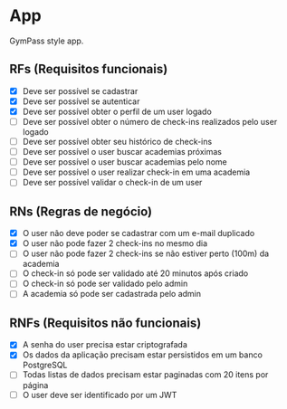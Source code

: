 # App

GymPass style app.

## RFs (Requisitos funcionais)

- [x] Deve ser possível se cadastrar
- [x] Deve ser possível se autenticar
- [x] Deve ser possível obter o perfil de um user logado
- [ ] Deve ser possível obter o número de check-ins realizados pelo user logado
- [ ] Deve ser possível obter seu histórico de check-ins
- [ ] Deve ser possível o user buscar academias próximas
- [ ] Deve ser possível o user buscar academias pelo nome
- [ ] Deve ser possível o user realizar check-in em uma academia
- [ ] Deve ser possível validar o check-in de um user

## RNs (Regras de negócio)

- [x] O user não deve poder se cadastrar com um e-mail duplicado
- [x] O user não pode fazer 2 check-ins no mesmo dia
- [ ] O user não pode fazer 2 check-ins se não estiver perto (100m) da academia
- [ ] O check-in só pode ser validado até 20 minutos após criado
- [ ] O check-in só pode ser validado pelo admin
- [ ] A academia só pode ser cadastrada pelo admin

## RNFs (Requisitos não funcionais)

- [x] A senha do user precisa estar criptografada
- [x] Os dados da aplicação precisam estar persistidos em um banco PostgreSQL
- [ ] Todas listas de dados precisam estar paginadas com 20 itens por página
- [ ] O user deve ser identificado por um JWT
